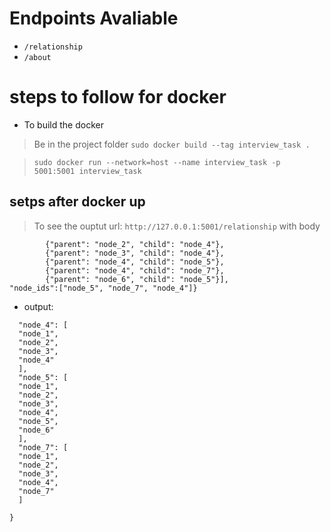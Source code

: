 # Endpoints Avaliable

- `/relationship`
- `/about`

# steps to follow for docker

- To build the docker

> Be in the project folder
> `sudo docker build --tag interview_task .`

> `sudo docker run --network=host --name interview_task -p 5001:5001 interview_task`

## setps after docker up

> To see the ouptut url: `http://127.0.0.1:5001/relationship`
> with body

```{"relation":[{"parent": "node_1", "child": "node_4"},
        {"parent": "node_2", "child": "node_4"},
        {"parent": "node_3", "child": "node_4"},
        {"parent": "node_4", "child": "node_5"},
        {"parent": "node_4", "child": "node_7"},
        {"parent": "node_6", "child": "node_5"}],
"node_ids":["node_5", "node_7", "node_4"]}
```

- output:

```
  "node_4": [
  "node_1",
  "node_2",
  "node_3",
  "node_4"
  ],
  "node_5": [
  "node_1",
  "node_2",
  "node_3",
  "node_4",
  "node_5",
  "node_6"
  ],
  "node_7": [
  "node_1",
  "node_2",
  "node_3",
  "node_4",
  "node_7"
  ]

}
```
